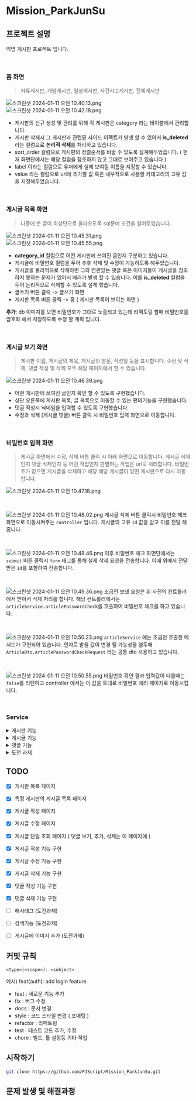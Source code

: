 # Mission_ParkJunSu


## 프로젝트 설명
익명 게시판 프로젝트 입니다. 

<br />

### 홈 화면
> 자유게시판, 개발게시판, 일상게시판, 사건사고게시판, 전체게시판
> 
![스크린샷 2024-01-11 오전 10.40.13.png](readMeImages%2F%EC%8A%A4%ED%81%AC%EB%A6%B0%EC%83%B7%202024-01-11%20%EC%98%A4%EC%A0%84%2010.40.13.png)
![스크린샷 2024-01-11 오전 10.42.18.png](readMeImages%2F%EC%8A%A4%ED%81%AC%EB%A6%B0%EC%83%B7%202024-01-11%20%EC%98%A4%EC%A0%84%2010.42.18.png)

- 게시판의 신규 생성 및 관리를 위해 각 게시판은 category 라는 테이블에서 관리합니다.
- 게시판 삭제시 그 게시판과 관련된 사이드 이펙트가 발생 할 수 있어서 **is_deleted** 라는 컬럼으로 **논리적 삭제**를 처리하고 있습니다.
- sort_order 컬럼으로 게시판의 정렬순서를 바꿀 수 있도록 설계해두었습니다. ( 현재 화면단에서는 해당 컬럼을 참조하지 않고 그대로 보여주고 있습니다 )
- label 이라는 컬럼으로 유저에게 실제 보여질 이름을 지정할 수 있습니다. 
- value 라는 컬럼으로 url에 추가할 값 혹은 내부적으로 사용할 카테고리의 고유 값을 지정해두었습니다.
 
<br />

### 게시글 목록 화면
> 나중에 쓴 글이 최상단으로 올라오도록 sql문에 조건을 걸어두었습니다.
> 
![스크린샷 2024-01-11 오전 10.45.31.png](readMeImages%2F%EC%8A%A4%ED%81%AC%EB%A6%B0%EC%83%B7%202024-01-11%20%EC%98%A4%EC%A0%84%2010.45.31.png)
![스크린샷 2024-01-11 오전 10.45.55.png](readMeImages%2F%EC%8A%A4%ED%81%AC%EB%A6%B0%EC%83%B7%202024-01-11%20%EC%98%A4%EC%A0%84%2010.45.55.png)

- **category_id** 컬럼으로 어떤 게시판에 쓰여진 글인지 구분하고 있습니다.
- 게시글에 비밀번호 컬럼을 두어 추후 삭제 및 수정이 가능하도록 해두었습니다.
- 게시글을 물리적으로 삭제하면 그와 연관있는 댓글 혹은 이미지들이 게시글을 참조하지 못하는 문제가 있어서 에러가 발생 할 수 있습니다. 이를 **is_deleted** 컬럼을 두어 논리적으로 삭제할 수 있도록 설계 했습니다.
- 글쓰기 버튼 클릭 -> 글쓰기 화면
- 게시판 목록 버튼 클릭 -> 홈 ( 게시판 목록이 보이는 화면 )

**추가**: db 이미지를 보면 비밀번호가 그대로 노출되고 있는데 리팩토링 할때 비밀번호를 암호화 해서 저장하도록 수정 할 계획 입니다.

<br />

### 게시글 보기 화면
> 게시판 이름, 게시글의 제목, 게시글의 본문, 작성일 등을 표시합니다. 수정 및 삭제, 댓글 작성 및 삭제 모두 해당 페이지에서 할 수 있습니다.
> 
![스크린샷 2024-01-11 오전 10.46.39.png](readMeImages%2F%EC%8A%A4%ED%81%AC%EB%A6%B0%EC%83%B7%202024-01-11%20%EC%98%A4%EC%A0%84%2010.46.39.png)
- 어떤 게시판에 쓰여진 글인지 확인 할 수 있도록 구현했습니다.
- 상단 오른쪽에 게시판 목록, 글 목록으로 이동할 수 있는 편의기능을 구현했습니다.
- 댓글 작성시 닉네임을 입력할 수 있도록 구현했습니다.
- 수정과 삭제 (게시글 댓글) 버튼 클릭 시 비밀번호 입력 화면으로 이동합니다.

<br />

### 비밀번호 입력 화면
> 게시글 화면에서 수정, 삭제 버튼 클릭 시 아래 화면으로 이동합니다. 게시글 삭제인지 댓글 삭제인지 등 어떤 작업인지 판별하는 작업은 url로 처리합니다.
> 비밀번호가 같으면 게시글을 삭제하고 해당 해당 게시글이 있떤 게시판으로 다시 이동합니다. 
> 

![스크린샷 2024-01-11 오전 10.47.18.png](readMeImages%2F%EC%8A%A4%ED%81%AC%EB%A6%B0%EC%83%B7%202024-01-11%20%EC%98%A4%EC%A0%84%2010.47.18.png)

<br />

![스크린샷 2024-01-11 오전 10.48.02.png](readMeImages%2F%EC%8A%A4%ED%81%AC%EB%A6%B0%EC%83%B7%202024-01-11%20%EC%98%A4%EC%A0%84%2010.48.02.png)
게시글 삭제 버튼 클릭시 비밀번호 체크 화면으로 이동시켜주는 `controller` 입니다.
게시글의 고유 `id` 값을 받고 이를 전달 해줍니다.

<br />

![스크린샷 2024-01-11 오전 10.48.46.png](readMeImages%2F%EC%8A%A4%ED%81%AC%EB%A6%B0%EC%83%B7%202024-01-11%20%EC%98%A4%EC%A0%84%2010.48.46.png)
이후 비밀번호 체크 화면단에서는 `submit` 버튼 클릭시 `form` 태그를 통해 실제 삭제 요청을 전송합니다. 이때 위에서 전달받은 `id`를 포함하여 전송합니다.

<br />

![스크린샷 2024-01-11 오전 10.49.36.png](readMeImages%2F%EC%8A%A4%ED%81%AC%EB%A6%B0%EC%83%B7%202024-01-11%20%EC%98%A4%EC%A0%84%2010.49.36.png)
조금전 보낸 요청은 위 사진의 컨트롤러에서 받아서 삭제 처리를 합니다. 해당 컨트롤러에서는 `articleService.articlePasswordCheck`를 호출하여 비밀번호 체크를 하고 있습니다.

<br />

![스크린샷 2024-01-11 오전 10.50.23.png](readMeImages%2F%EC%8A%A4%ED%81%AC%EB%A6%B0%EC%83%B7%202024-01-11%20%EC%98%A4%EC%A0%84%2010.50.23.png)
`articleService` 에는 조금전 호출한 메서드가 구현되어 있습니다. 인자로 받을 값이 변경 될 가능성을 염두해 `ArticleDto.ArticlePasswordCheckRequest` 라는 공통 dto 사용하고 있습니다.

<br />

![스크린샷 2024-01-11 오전 10.50.55.png](readMeImages%2F%EC%8A%A4%ED%81%AC%EB%A6%B0%EC%83%B7%202024-01-11%20%EC%98%A4%EC%A0%84%2010.50.55.png)
비밀번호 확인 결과 입력값이 다를때는 `false`를 리턴하고 controller 에서는 이 값을 토대로 비밀번호 에러 페이지로 이동시킵니다.

<br />

### Service
<details>
  <summary> 게시판 기능 </summary>

- 게시판은 같은 주제의 게시글을 모아둔 단위를 의미한다.
- 게시판의 목록과, 선택된 게시판의 게시글 목록을 볼 수 있는 화면이 필요하다.
    - 게시판 목록의 링크를 선택하면, 해당 게시판에 작성된 게시글 제목만 목록으로 출력되는 화면으로 이동한다.
    - 또한 전체 게시글을 위한 전체 게시판이 존재한다.
    - 게시글 제목은 링크로, 해당 게시글의 정보를 전부 조회할 수 있는 페이지로 이동된다.
    - 조회되는 게시글들은 항상 나중에 작성된 게시글이 최상단에 작성된다.
- 자유 게시판, 개발 게시판, 일상 게시판, 사건사고 게시판이 존재한다.
</details>


<details>
  <summary> 게시글 기능</summary>

- 게시글은 하나의 주제에 대한 의견을 교환하기 위한 글을 의미한다.
    - 제목, 내용으로 구성되어 있다.
    - 게시글이 작성되는 게시판이 존재한다.
- 게시글을 작성할 수 있다.
    - 게시글을 작성하는 페이지가 필요하다.
    - 게시글을 작성하는 페이지에서 어떤 게시판에 작성할지를 선택 가능하다.
    - 게시글의 제목과 내용을 작성한다.
    - 게시글의 내용 자체는 Plain Text로만 구성된다.
    - 게시글을 작성할때는 작성자가 자신임을 증명할 수 있는 비밀번호를 추가해서 작성한다.
- 게시글 단일 조회 화면이 필요하다.
    - 댓글과 관련된 기능은 이 화면에 포함된다.
        - 댓글 목록
        - 댓글 추가하기
        - 댓글 삭제하기
    - 게시글 삭제를 위한 UI가 여기 존재한다.
- 게시글을 수정할 수 있다.
    - 게시글을 수정하는 페이지가 필요하다.
    - 게시글을 수정하는 페이지에는, 게시글의 본래 제목, 글이 존재한다.
    - 게시글 수정을 위해 비밀번호를 제출할 수 있어야 한다.
        - 이 비밀번호가 게시글 작성 당시의 비밀번호와 일치해야 실제로 수정이 이뤄진다.
        - 게시글을 삭제할 수 있다.
    - 단일 게시글 조회 페이지에 있는 삭제를 위한 UI를 이용해 삭제한다.
    - 게시글 삭제를 위해 비밀번호를 제출할 수 있어야 한다.
        - 이 비밀번호가 게시글 작성 당시의 비밀번호와 일치해야 실제로 삭제가 이뤄진다.
</details>

<details>
  <summary> 댓글 기능</summary>

- 댓글을 작성할 수 있다.
    - 댓글의 작성은 게시글 단일 조회 페이지에서 이뤄진다.
    - 댓글을 작성할때는 작성자가 자신임을 증명할 수 있는 비밀번호를 추가해서 작성한다.
- 댓글의 목록은 게시글 단일 조회 페이지에서 확인이 가능하다.
- 댓글의 삭제는 게시글 단일 조회 페이지에서 가능하다.
    - 댓글 삭제를 하기 위한 UI가 존재해야 한다.
    - 댓글 삭제를 위해 비밀번호를 제출할 수 있어야 한다.
        - 이 비밀번호가 댓글 작성 당시의 비밀번호와 일치해야 실제로 삭제가 이뤄진다.
</details>


<details>
  <summary> 도전 과제 </summary>


### 1. 해시태그 기능

- 게시글을 작성할때, 사용자가 입력한 내용을 바탕으로 해시태그를 추출한다.
    - 해시태그는 사용자가 작성한 내용 중, `#` 으로 시작하는 단어를 의미한다.
- 특정 해시태그를 가진 게시글 목록을 볼수 있는 화면이 필요하다.
- 게시글 단일 조회 페이지의 내용 뒤쪽에 사용된 해시태그 목록이 표기된다.
    - 링크로서 동작하며, 클릭시 해당 해시태그가 포함된 게시글 목록을 보는 화면으로 이동된다.
    

### 2. 검색 기능

- 게시글 목록을 확인할 수 있는 페이지에, 검색을 위한 UI가 추가된다.
    - 사용자가 검색어를 입력해서 검색을 할 수 있다.
- 검색을 하면서 검색 기준을 선택할 수 있다.
    - 제목
    - 내용
- 개별 게시판이 선택된 상태론 해당 게시판 내에서, 전체 게시판이 선택된 상태론 전체 게시글 중 검색한다.

### 3. 게시글 추가 기능

- 게시글이 작성된 이후 게시글에 이미지를 추가할 수 있다.
    - 게시글 단일 조회 페이지에서 이미지 추가 버튼을 통해 추가한다. 추가할땐 게시글을 작성하면서 전달한 비밀번호를 같이 전달해야 한다.
    - 추가된 이미지는 제목 이후 내용 이전에 추가된 순서대로 배치된다.
- 개별 이미지를 삭제할수 있다. 삭제할땐 게시글을 작성하면서 전달한 비밀번호를 같이 전달해야 한다.
- 게시글 단일 조회 페이지에 이전글 다음글 기능이 추가된다.
    - 이전글 링크를 클릭하면 같은 게시판의 게시글 중, 현재 게시글보다 나중에 작성된 게시글 중 가장 일직 작성된 게시글 단일 조회 페이지로 이동한다.
    - 다음글 링크를 클릭하면 같은 게시판의 게시글 중, 현재 게시글보다 먼저 작성된 게시글 중 가장 늦게 작성된 게시글 단일 조회 페이지로 이동한다.
    - 전체 게시판에서 게시글을 조회하는 경우, 게시판 구분 없이 동일한 기준으로 동작한다.
</details>

## TODO

 - [x] 게시판 목록 페이지
 - [x] 특정 게시판의 게시글 목록 페이지
 - [x] 게시글 작성 페이지
 - [x] 게시글 수정 페이지
 - [x] 게시글 단일 조회 페이지 ( 댓글 보기, 추가, 삭제는 이 페이지에 )

 - [x] 게시글 작성 기능 구현
 - [x] 게시글 수정 기능 구현
 - [x] 게시글 삭제 기능 구현
 - [x] 댓글 작성 기능 구현
 - [x] 댓글 삭제 기능 구현

 - [ ] 해시태그 (도전과제)
 - [ ] 검색기능 (도전과제)
 - [ ] 게시글에 이미지 추가 (도전과제)

## 커밋 규칙
```<type>(<scope>): <subject>```

예시) feat(auth): add login feature



- feat : 새로운 기능 추가
- fix : 버그 수정
- docs : 문서 변경
- style : 코드 스타일 변경 ( 포매팅 )
- refactor : 리팩토링
- test : 테스트 코드 추가, 수정
- chore : 빌드, 툴 설정등 기타 작업



## 시작하기

```sh
git clone https://github.com/PJScript/Mission_ParkJunSu.git
```





## 문제 발생 및 해결과정

